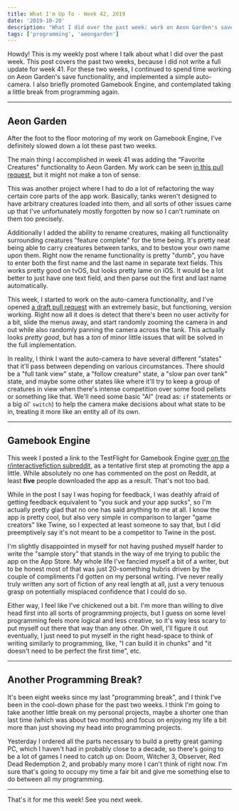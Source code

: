 ```yaml
---
title: What I'm Up To - Week 42, 2019
date: '2019-10-20'
description: "What I did over the past week: work on Aeon Garden's save functionality continues, plus a basic auto camera."
tags: ['programming', 'aeongarden']
---
```


Howdy! This is my weekly post where I talk about what I did over the past week. This post covers the past two weeks, because I did not write a full update for week 41. For these two weeks, I continued to spend time working on Aeon Garden's save functionality, and implemented a simple auto-camera. I also briefly promoted Gamebook Engine, and contemplated taking a little break from programming again.

---

## Aeon Garden

After the foot to the floor motoring of my work on Gamebook Engine, I've definitely slowed down a lot these past two weeks.

The main thing I accomplished in week 41 was adding the "Favorite Creatures" functionality to Aeon Garden. My work can be seen [in this pull request](https://github.com/amiantos/aeongarden/pull/25), but it might not make a ton of sense.

This was another project where I had to do a lot of refactoring the way certain core parts of the app work. Basically, tanks weren't designed to have arbitrary creatures loaded into them, and all sorts of other issues came up that I've unfortunately mostly forgotten by now so I can't ruminate on them too precisely.

Additionally I added the ability to rename creatures, making all functionality surrounding creatures "feature complete" for the time being. It's pretty neat being able to carry creatures between tanks, and to bestow your own name upon them. Right now the rename functionality is pretty "dumb", you have to enter both the first name and the last name in separate text fields. This works pretty good on tvOS, but looks pretty lame on iOS. It would be a lot better to just have one text field, and then parse out the first and last name automatically.

This week, I started to work on the auto-camera functionality, and I've opened [a draft pull request](https://github.com/amiantos/aeongarden/pull/26) with an extremely basic, but functioning, version working. Right now all it does is detect that there's been no user activity for a bit, slide the menus away, and start randomly zooming the camera in and out while also randomly panning the camera across the tank. This actually looks *pretty good*, but has a *ton* of minor little issues that will be solved in the full implementation.

In reality, I think I want the auto-camera to have several different "states" that it'll pass between depending on various circumstances. There should be a "full tank view" state, a "follow creature" state, a "slow pan over tank" state, and maybe some other states like where it'll try to keep a group of creatures in view when there's intense competition over some food pellets or something like that. We'll need some basic "AI" (read as: `if` statements or a big ol' `switch`) to help the camera make decisions about what state to be in, treating it more like an entity all of its own.

---

## Gamebook Engine

This week I posted a link to the TestFlight for Gamebook Engine [over on the r/interactivefiction subreddit](https://www.reddit.com/r/interactivefiction/comments/dju6e8/i_built_a_free_open_source_choosable_path_game/), as a tentative first step at promoting the app a little. While absolutely no one has commented on the post on Reddit, at least **five** people downloaded the app as a result. That's not too bad.

While in the post I say I was hoping for feedback, I was deathly afraid of getting feedback equivalent to "you suck and your app sucks", so I'm actually pretty glad that no one has said anything to me at all. I know the app is pretty cool, but also very simple in comparison to larger "game creators" like Twine, so I expected at least someone to say that, but I did preemptively say it's not meant to be a competitor to Twine in the post.

I'm slightly disappointed in myself for not having pushed myself harder to write the "sample story" that stands in the way of me trying to public the app on the App Store. My whole life I've fancied myself a bit of a writer, but to be honest most of that was just 20-something hubris driven by the couple of compliments I'd gotten on my personal writing. I've never really truly written any sort of fiction of any real length at all, just a very tenuous grasp on potentially misplaced confidence that I could do so.

Either way, I feel like I've chickened out a bit. I'm more than willing to dive head first into all sorts of programming projects, but I guess on some level programming feels more logical and less creative, so it's way less scary to put myself out there that way than any other. Oh well, I'll figure it out eventually, I just need to put myself in the right head-space to think of writing similarly to programming, like, "I can build it in chunks" and "it doesn't need to be perfect the first time", etc.

---

## Another Programming Break?

It's been eight weeks since my last "programming break", and I think I've been in the cool-down phase for the past two weeks. I think I'm going to take another little break on my personal projects, maybe a shorter one than last time (which was about two months) and focus on enjoying my life a bit more than just shoving my head into programming projects.

Yesterday I ordered all the parts necessary to build a pretty great gaming PC, which I haven't had in probably close to a decade, so there's going to be a lot of games I need to catch up on: Doom, Witcher 3, Observer, Red Dead Redemption 2, and probably many more I can't think of right now. I'm sure that's going to occupy my time a fair bit and give me something else to do between all my programming.

---

That's it for me this week! See you next week.